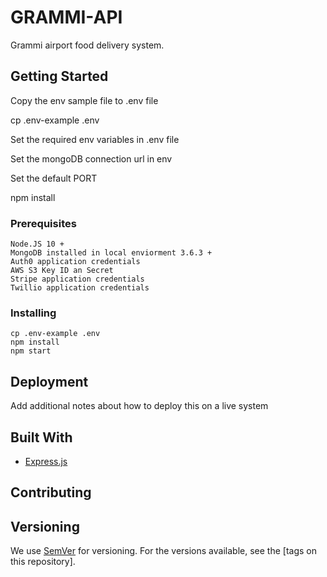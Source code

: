 # GRAMMI-API

Grammi airport food delivery system.

## Getting Started

Copy the env sample file to .env file

cp .env-example .env

Set the required env variables in .env file

Set the mongoDB connection url in env

Set the default PORT

npm install


### Prerequisites

```
Node.JS 10 +
MongoDB installed in local enviorment 3.6.3 +
Auth0 application credentials
AWS S3 Key ID an Secret
Stripe application credentials
Twillio application credentials
```

### Installing


```
cp .env-example .env
npm install
npm start
```

## Deployment

Add additional notes about how to deploy this on a live system

## Built With

* [Express.js](https://expressjs.com/en/4x/api.html)

## Contributing


## Versioning

We use [SemVer](http://semver.org/) for versioning. For the versions available, see the [tags on this repository].


